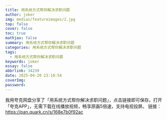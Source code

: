 ```yaml
---
title: 用系统方式帮你解决求职问题
author: joker
img: medias/featureimages/2.jpg
top: false
cover: false
toc: true
mathjax: false
summary: 用系统方式帮你解决求职问题
categories: 用系统方式帮你解决求职问题
tags:
  - 用系统方式帮你解决求职问题
keywords: joker
essay: false
abbrlink: 34239
date: 2025-04-20 23:10:54
coverImg:
password:
---
```


我用夸克网盘分享了「用系统方式帮你解决求职问题」，点击链接即可保存。打开「夸克APP」，无需下载在线播放视频，畅享原画5倍速，支持电视投屏。
链接：https://pan.quark.cn/s/168e7b0f92ac
